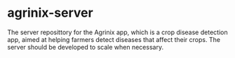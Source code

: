 # agrinix-server
The server reposittory for the Agrinix app, which is a crop disease detection app, aimed at helping farmers detect diseases that affect their crops. The server should be developed to scale when necessary.
